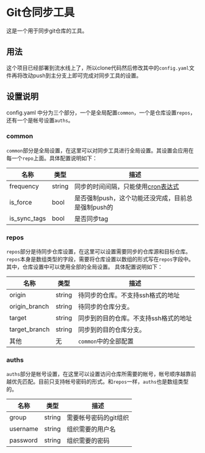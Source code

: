 # Git仓同步工具
这是一个用于同步git仓库的工具。

## 用法
这个项目已经部署到流水线上了，所以clone代码然后修改其中的`config.yaml`文件再将改动push到主分支上即可完成对同步工具的设置。

## 设置说明
config.yaml 中分为三个部分，一个是全局配置`common`，一个是仓库设置`repos`，还有一个是帐号设置`auths`。

### common
`common`部分是全局设置，在这里可以对同步工具进行全局设置。其设置会应用在每一个`repo`上面。具体配置说明如下：

| 名称         | 类型   | 描述                                                                     |
| ------------ | ------ | ------------------------------------------------------------------------ |
| frequency    | string | 同步的时间间隔，只能使用[cron表达式](https://en.wikipedia.org/wiki/Cron) |
| is_force     | bool   | 是否强制push，这个功能还没完成，目前总是强制push的                       |
| is_sync_tags | bool   | 是否同步tag                                                              |

### repos
`repos`部分是待同步仓库设置，在这里可以设置需要同步的仓库源和目标仓库。`repos`本身是数组类型的字段，需要将仓库设置以数组的形式写在`repos`字段中。其中，仓库设置中可以使用全部的全局设置。
具体配置说明如下：

| 名称          | 类型   | 描述                                  |
| ------------- | ------ | ------------------------------------- |
| origin        | string | 待同步的仓库。不支持ssh格式的地址     |
| origin_branch | string | 待同步的仓库分支。                    |
| target        | string | 同步到的目的仓库。不支持ssh格式的地址 |
| target_branch | string | 同步到的目的仓库分支。                |
| 其他          | 无     | `common`中的全部配置                  |

### auths
`auths`部分是帐号设置，在这里可以设置访问仓库所需要的帐号，帐号顺序越靠前越优先匹配。目前只支持帐号密码的形式。和`repos`一样，`auths`也是数组类型的。

| 名称     | 类型   | 描述                  |
| -------- | ------ | --------------------- |
| group    | string | 需要帐号密码的git组织 |
| username | string | 组织需要的用户名      |
| password | string | 组织需要的密码        |